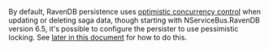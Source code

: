 By default, RavenDB persistence uses [optimistic concurrency control](https://en.wikipedia.org/wiki/Optimistic_concurrency_control) when updating or deleting saga data, though starting with NServiceBus.RavenDB version 6.5, it's possible to configure the persister to use pessimistic locking.
See [later in this document](#sagas-pessimistic-locking) for how to do this.
